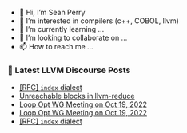 - 👋 Hi, I’m Sean Perry
- 👀 I’m interested in compilers (c++, COBOL, llvm)
- 🌱 I’m currently learning ...
- 💞️ I’m looking to collaborate on ...
- 📫 How to reach me ...

<!---
s66perry/s66perry is a ✨ special ✨ repository because its `README.md` (this file) appears on your GitHub profile.
You can click the Preview link to take a look at your changes.
--->
### 📕 Latest LLVM Discourse Posts

<!-- DISCOURSE-LLVM:START -->
- [[RFC] `index` dialect](https://discourse.llvm.org/t/rfc-index-dialect/65540?page=3#post_52)
- [Unreachable blocks in llvm-reduce](https://discourse.llvm.org/t/unreachable-blocks-in-llvm-reduce/66046#post_3)
- [Loop Opt WG Meeting on Oct 19, 2022](https://discourse.llvm.org/t/loop-opt-wg-meeting-on-oct-19-2022/66047#post_2)
- [Loop Opt WG Meeting on Oct 19, 2022](https://discourse.llvm.org/t/loop-opt-wg-meeting-on-oct-19-2022/66047#post_1)
- [[RFC] `index` dialect](https://discourse.llvm.org/t/rfc-index-dialect/65540?page=3#post_51)
<!-- DISCOURSE-LLVM:END -->
